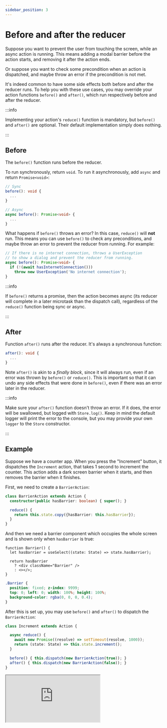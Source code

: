 ```yaml
---
sidebar_position: 3
---
```


# Before and after the reducer

Suppose you want to prevent the user from touching the screen, while an async action is running.
This means adding a modal barrier before the action starts, and removing it after the action ends.

Or suppose you want to check some precondition when an action is dispatched,
and maybe throw an error if the precondition is not met.

It's indeed common to have some side effects both before and after the reducer runs.
To help you with these use cases, you may override your action functions `before()`
and `after()`, which run respectively before and after the reducer.

:::info

Implementing your action's `reduce()` function is mandatory,
but `before()` and `after()` are optional.
Their default implementation simply does nothing.

:::

## Before

The `before()` function runs before the reducer.

To run synchronously, return `void`.
To run it asynchronously, add `async` and return `Promise<void>`:

```ts
// Sync
before(): void {
  ...
}

// Async
async before(): Promise<void> {
  ...
}
```

What happens if `before()` throws an error? In this case, `reduce()` will **not** run.
This means you can use `before()` to check any preconditions,
and maybe throw an error to prevent the reducer from running. For example:

```ts
// If there is no internet connection, throws a UserException 
// to show a dialog and prevent the reducer from running.
async before(): Promise<void> {
  if (!(await hasInternetConnection())) 
    throw new UserException('No internet connection');
}
```

:::info

If `before()` returns a promise, then the action becomes async
(its reducer will complete in a later microtask than the dispatch call),
regardless of the `reduce()` function being sync or async.

:::

## After

Function `after()` runs after the reducer. It's always a synchronous function:

```ts
after(): void {
  ...
}
```

Note `after()` is akin to a _finally block_,
since it will always run, even if an error was thrown by `before()` or `reduce()`.
This is important so that it can undo any side effects that were done in `before()`,
even if there was an error later in the reducer.

:::info

Make sure your `after()` function doesn't throw an error.
If it does, the error will be swallowed, but logged with `Store.log()`.
Keep in mind the default logger will print the error to the console,
but you may provide your own `logger` to the `Store` constructor.

:::

## Example

Suppose we have a counter app. When you press the "Increment" button,
it dispatches the `Increment` action, that takes 1 second to increment the counter.
This action adds a dark screen barrier when it starts,
and then removes the barrier when it finishes.

First, we need to create a `BarrierAction`:

```ts
class BarrierAction extends Action {
  constructor(public hasBarrier: boolean) { super(); }

  reduce() {
    return this.state.copy({hasBarrier: this.hasBarrier});
  }
}
```

And then we need a barrier component which occupies the whole screen
and is shown only when `hasBarrier` is true:

```tsx
function Barrier() {
  let hasBarrier = useSelect((state: State) => state.hasBarrier);
  
  return hasBarrier 
    ? <div className="Barrier" /> 
    : <></>;
}
```

```css title="CSS"
.Barrier {
  position: fixed; z-index: 9999;
  top: 0; left: 0; width: 100%; height: 100%;
  background-color: rgba(0, 0, 0, 0.4);  
}
```

After this is set up, you may use `before()` and `after()` to dispatch the `BarrierAction`:

```ts
class Increment extends Action {

  async reduce() {
    await new Promise((resolve) => setTimeout(resolve, 1000));
    return (state: State) => this.state.increment();
  }

  before() { this.dispatch(new BarrierAction(true)); }
  after() { this.dispatch(new BarrierAction(false)); }
}
```

<iframe
src="https://codesandbox.io/embed/255qf8?view=split&module=%2Fsrc%2FApp.tsx&hidenavigation=1&fontsize=12.5&editorsize=70&previewwindow=browser"
style={{ width:'100%', height: '650px', border:'5px solid #58B87A', borderRadius: '4px' }}
title="counter-async-redux-example"
sandbox="allow-forms allow-modals allow-popups allow-presentation allow-same-origin allow-scripts"
/>

## Creating a base action

You may also modify your [base action](./base-action-with-common-logic) to make it easier
to add this behavior to multiple actions:

```ts
import { ReduxAction } from 'async-redux-react';
import { State } from 'State';

export abstract class Action extends ReduxAction<State> {
  barrier = false;  
  before() { if (this.barrier) this.dispatch(new BarrierAction(true)); }
  after() { if (this.barrier) this.dispatch(new BarrierAction(false)); }  
}
```

Now you can add `barrier = true;` in all your desired actions,
to provide `before()` and `after()` by default:

```ts
class Increment extends Action {

  barrier = true;
  
  async reduce() {
    await new Promise((resolve) => setTimeout(resolve, 1000));
    return (state: State) => this.state.increment();
  }
}
```

This is the code using the modified `BaseAction` and `Increment` actions:

<iframe
src="https://codesandbox.io/embed/vhy8t9?view=split&module=%2Fsrc%2FApp.tsx&hidenavigation=1&fontsize=12.5&editorsize=70&previewwindow=browser"
style={{ width:'100%', height: '450px', border:'5px solid #58B87A', borderRadius: '4px' }}
title="counter-async-redux-example"
sandbox="allow-forms allow-modals allow-popups allow-presentation allow-same-origin allow-scripts"
/>

